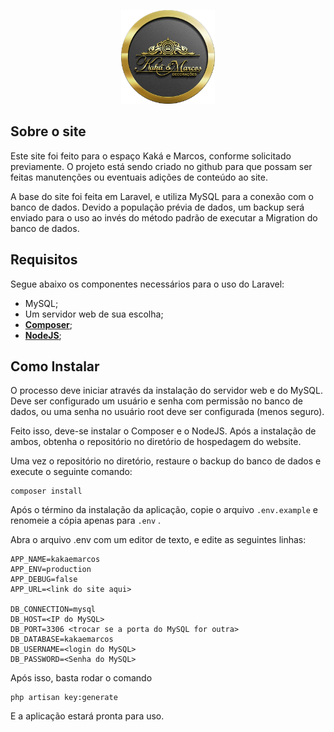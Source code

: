 <p align="center"><img src="public/assets/images/logo.png" width="150" alt="Logo"></p>

## Sobre o site

Este site foi feito para o espaço Kaká e Marcos, conforme solicitado previamente. O projeto está sendo criado no github para que possam ser feitas manutenções ou eventuais adições de conteúdo ao site.

A base do site foi feita em Laravel, e utiliza MySQL para a conexão com o banco de dados. Devido a população prévia de dados, um backup será enviado para o uso ao invés do método padrão de executar a Migration do banco de dados.


## Requisitos

Segue abaixo os componentes necessários para o uso do Laravel:

- MySQL;
- Um servidor web de sua escolha;
- **[Composer](https://getcomposer.org/)**;
- **[NodeJS](https://nodejs.org/en/download)**;

## Como Instalar

O processo deve iniciar através da instalação do servidor web e do MySQL. Deve ser configurado um usuário e senha com permissão no banco de dados, ou uma senha no usuário root deve ser configurada (menos seguro).

Feito isso, deve-se instalar o Composer e o NodeJS. Após a instalação de ambos, obtenha o repositório no diretório de hospedagem do website.

Uma vez o repositório no diretório, restaure o backup do banco de dados e execute o seguinte comando:

```shell
composer install
```

Após o término da instalação da aplicação, copie o arquivo ```.env.example``` e renomeie a cópia apenas para ```.env```
.

Abra o arquivo .env com um editor de texto, e edite as seguintes linhas:

```dotenv
APP_NAME=kakaemarcos
APP_ENV=production
APP_DEBUG=false
APP_URL=<link do site aqui>

DB_CONNECTION=mysql
DB_HOST=<IP do MySQL>
DB_PORT=3306 <trocar se a porta do MySQL for outra>
DB_DATABASE=kakaemarcos
DB_USERNAME=<login do MySQL>
DB_PASSWORD=<Senha do MySQL>
```

Após isso, basta rodar o comando 
```shell
php artisan key:generate
```

E a aplicação estará pronta para uso.

